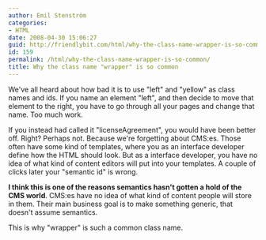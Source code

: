 ```yaml
---
author: Emil Stenström
categories:
- HTML
date: 2008-04-30 15:06:27
guid: http://friendlybit.com/html/why-the-class-name-wrapper-is-so-common/
id: 159
permalink: /html/why-the-class-name-wrapper-is-so-common/
title: Why the class name "wrapper" is so common
---
```


We've all heard about how bad it is to use "left" and "yellow" as class names and ids. If you name an element "left", and then decide to move that element to the right, you have to go through all your pages and change that name. Too much work.

If you instead had called it "licenseAgreement", you would have been better off. Right? Perhaps not. Because we're forgetting about CMS:es. Those often have some kind of templates, where you as an interface developer define how the HTML should look. But as a interface developer, you have no idea of what kind of content editors will put into your templates. A couple of clicks later your "semantic id" is wrong.

**I think this is one of the reasons semantics hasn't gotten a hold of the CMS world**. CMS:es have no idea of what kind of content people will store in them. Their main business goal is to make something generic, that doesn't assume semantics.

This is why "wrapper" is such a common class name.
